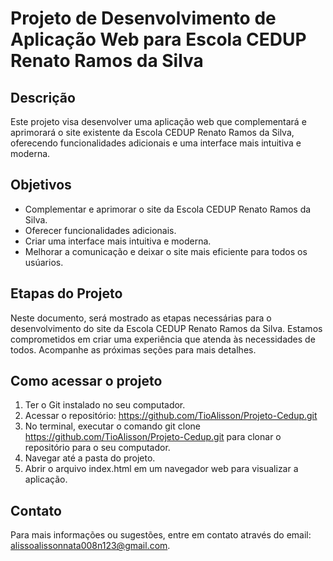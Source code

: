 # Projeto de Desenvolvimento de Aplicação Web para Escola CEDUP Renato Ramos da Silva

## Descrição

Este projeto visa desenvolver uma aplicação web que complementará e aprimorará o site existente da Escola CEDUP Renato Ramos da Silva, oferecendo funcionalidades adicionais e uma interface mais intuitiva e moderna. 

## Objetivos

- Complementar e aprimorar o site da Escola CEDUP Renato Ramos da Silva.
- Oferecer funcionalidades adicionais.
- Criar uma interface mais intuitiva e moderna.
- Melhorar a comunicação e deixar o site mais eficiente para todos os usúarios.

## Etapas do Projeto

Neste documento, será mostrado as etapas necessárias para o desenvolvimento do site da Escola CEDUP Renato Ramos da Silva. Estamos comprometidos em criar uma experiência que atenda às necessidades de todos. Acompanhe as próximas seções para mais detalhes.

## Como acessar o projeto

1. Ter o Git instalado no seu computador.
2. Acessar o repositório: https://github.com/TioAlisson/Projeto-Cedup.git
3. No terminal, executar o comando git clone https://github.com/TioAlisson/Projeto-Cedup.git para clonar o repositório para o seu computador.
4. Navegar até a pasta do projeto.
5. Abrir o arquivo index.html em um navegador web para visualizar a aplicação.


## Contato

Para mais informações ou sugestões, entre em contato através do email: alissoalissonnata008n123@gmail.com.
